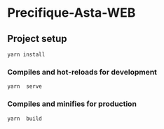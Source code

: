# Precifique-Asta-WEB

## Project setup
```
yarn install
```

### Compiles and hot-reloads for development
```
yarn  serve
```

### Compiles and minifies for production
```
yarn  build
```


